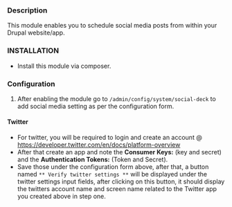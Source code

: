 ### Description

This module enables you to schedule social media posts from within your Drupal website/app.

### INSTALLATION
* Install this module via composer.

### Configuration
1. After enabling the module go to `/admin/config/system/social-deck` to add social media setting as per the configuration form.

#### Twitter
* For twitter, you will be required to login and create an account @ https://developer.twitter.com/en/docs/platform-overview
* After that create an app and note the **Consumer Keys:** (key and secret) and the
  **Authentication Tokens:** (Token and Secret).
* Save those under the configuration form above, after that, a button named `** Verify twitter settings **` will be
displayed under the twitter settings input fields, after clicking on this button, it should display the twitters account name and screen name
related to the Twitter app you created above in step one.
